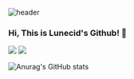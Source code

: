 
![header](https://capsule-render.vercel.app/api?type=Egg&color=ffdddc)

### Hi, This is Lunecid's Github! 👋

<!--
**Lunecid/Lunecid** is a ✨ _special_ ✨ repository because its `README.md` (this file) appears on your GitHub profile.

Here are some ideas to get you started:




- 🔭 I’m currently working on ... 
- 🌱 I’m currently learning ... Python and Data Analyzing
- 👯 I’m looking to collaborate on ...
- 🤔 I’m looking for help with ...
- 💬 Ask me about ...
- 📫 How to reach me: ...
- 😄 Pronouns: ...
- ⚡ Fun fact: ...
-->


<a href="https://www.instagram.com/lunecid/" target="_blank"><img src="https://img.shields.io/badge/Instagram-White?style=social&logo=instagram&logoColor=E4405F"/></a>
<a href="mailto:jdc05124@pusan.ac.kr" target="_blank"><img src="https://img.shields.io/badge/Gmail-White?style=social&logo=Gmail&logoColor=#EA4335"/></a>


![Anurag's GitHub stats](https://github-readme-stats.vercel.app/api?username=Lunecid&show_icons=true&theme=defalut)
